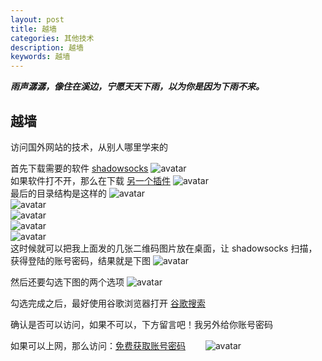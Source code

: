 ```yaml
---
layout: post
title: 越墙
categories: 其他技术
description: 越墙
keywords: 越墙
---
```


***雨声潺潺，像住在溪边，宁愿天天下雨，以为你是因为下雨不来。***

## 越墙
访问国外网站的技术，从别人哪里学来的   

首先下载需要的软件
[shadowsocks](https://github.com/shadowsocks/shadowsocks-windows/releases)
![avatar](/images/otherTechnological/e6b50e5.png)   
如果软件打不开，那么在下载 [另一个插件](https://github.com/shadowsocks/shadowsocks-windows)
![avatar](/images/otherTechnological/7956bb1.png)  
最后的目录结构是这样的
![avatar](/images/otherTechnological/d07230d.png)  
![avatar](/images/otherTechnological/1d25fc47.png)  
![avatar](/images/otherTechnological/b6bf678.png)  
![avatar](/images/otherTechnological/eabda4.png)  
![avatar](/images/otherTechnological/d91d7.png)  
这时候就可以把我上面发的几张二维码图片放在桌面，让 shadowsocks 扫描，获得登陆的账号密码，结果就是下图
![avatar](/images/otherTechnological/2384d.png)  

然后还要勾选下图的两个选项
![avatar](/images/otherTechnological/88481.png)  

勾选完成之后，最好使用谷歌浏览器打开 [谷歌搜索](https://www.google.com.hk/)

确认是否可以访问，如果不可以，下方留言吧！我另外给你账号密码  

如果可以上网，那么访问：[免费获取账号密码](https://free-ss.site/)　　
![avatar](/images/otherTechnological/eb81b71.png)  


